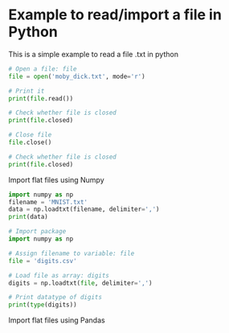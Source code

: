 # Example to read/import a file in Python

This is a simple example to read a file .txt in python
```python
# Open a file: file
file = open('moby_dick.txt', mode='r')

# Print it
print(file.read())

# Check whether file is closed
print(file.closed)

# Close file
file.close()

# Check whether file is closed
print(file.closed)
```
Import flat files using Numpy

```python
import numpy as np
filename = 'MNIST.txt'
data = np.loadtxt(filename, delimiter=',')
print(data)
```
```python
# Import package
import numpy as np

# Assign filename to variable: file
file = 'digits.csv'

# Load file as array: digits
digits = np.loadtxt(file, delimiter=',')

# Print datatype of digits
print(type(digits))
```
Import flat files using Pandas

